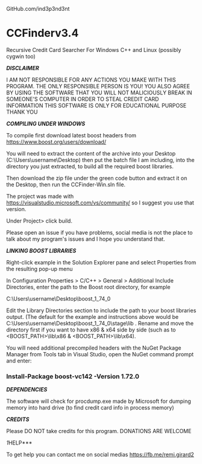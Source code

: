 GitHub.com/ind3p3nd3nt

# CCFinderv3.4

Recursive Credit Card Searcher For Windows C++ and Linux (possibly cygwin too)



***DISCLAIMER***

I AM NOT RESPONSIBLE FOR ANY ACTIONS YOU MAKE WITH THIS PROGRAM.
THE ONLY RESPONSIBLE PERSON IS YOU!
YOU ALSO AGREE BY USING THE SOFTWARE THAT YOU WILL NOT MALICIOUSLY BREAK IN SOMEONE'S COMPUTER IN ORDER TO STEAL CREDIT CARD INFORMATION
THIS SOFTWARE IS ONLY FOR EDUCATIONAL PURPOSE
THANK YOU

***COMPILING UNDER WINDOWS***

To compile first download latest boost headers from https://www.boost.org/users/download/

You will need to extract the content of the archive into your Desktop (C:\Users\username\Desktop)
then put the batch file I am including, into the directory you just extracted, to build all the required boost libraries.

Then download the zip file under the green code button and extract it on the Desktop, then run the CCFinder-Win.sln file.

The project was made with https://visualstudio.microsoft.com/vs/community/ so I suggest you use that version.

Under Project> click build. 

Please open an issue if you have problems, social media is not the place to talk about my program's issues and I hope you understand that.

***LINKING BOOST LIBRARIES***

Right-click example in the Solution Explorer pane and select Properties from the resulting pop-up menu

In Configuration Properties > C/C++ > General > Additional Include Directories, enter the path to the Boost root directory, for example

C:\Users\username\Desktop\boost_1_74_0

Edit the Library Directories section to include the path to your boost libraries output. (The default for the example and instructions above would be C:\Users\username\Desktop\boost_1_74_0\stage\lib . Rename and move the directory first if you want to have x86 & x64 side by side (such as to <BOOST_PATH>\lib\x86 & <BOOST_PATH>\lib\x64).

You will need additional precompiled headers with the NuGet Package Manager from Tools tab in Visual Studio, open the NuGet command prompt and enter: 

###  Install-Package boost-vc142 -Version 1.72.0


***DEPENDENCIES***

The software will check for procdump.exe made by Microsoft for dumping memory into hard drive (to find credit card info in process memory)

***CREDITS***

Please DO NOT take credits for this program.
DONATIONS ARE WELCOME

*1*HELP***

To get help you can contact me on social medias https://fb.me/remi.girard2

